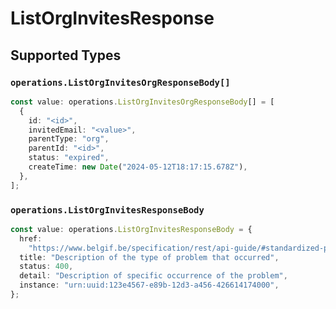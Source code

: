 # ListOrgInvitesResponse


## Supported Types

### `operations.ListOrgInvitesOrgResponseBody[]`

```typescript
const value: operations.ListOrgInvitesOrgResponseBody[] = [
  {
    id: "<id>",
    invitedEmail: "<value>",
    parentType: "org",
    parentId: "<id>",
    status: "expired",
    createTime: new Date("2024-05-12T18:17:15.678Z"),
  },
];
```

### `operations.ListOrgInvitesResponseBody`

```typescript
const value: operations.ListOrgInvitesResponseBody = {
  href:
    "https://www.belgif.be/specification/rest/api-guide/#standardized-problem-types",
  title: "Description of the type of problem that occurred",
  status: 400,
  detail: "Description of specific occurrence of the problem",
  instance: "urn:uuid:123e4567-e89b-12d3-a456-426614174000",
};
```

